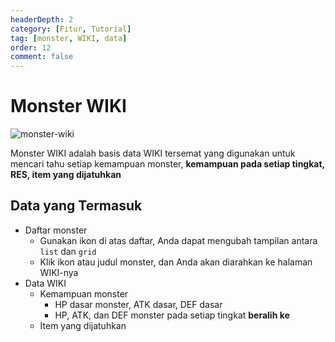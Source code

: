 ```yaml
---
headerDepth: 2
category: [Fitur, Tutorial]
tag: [monster, WIKI, data]
order: 12
comment: false
---
```


# Monster WIKI

![monster-wiki](https://img.alicdn.com/imgextra/i2/1797064093/O1CN01mEozOR1g6dyFXXWcO_!!1797064093.png_.webp)

Monster WIKI adalah basis data WIKI tersemat yang digunakan untuk mencari tahu setiap kemampuan monster, **kemampuan pada setiap tingkat, RES, item yang dijatuhkan**

## Data yang Termasuk

- Daftar monster
  - Gunakan ikon di atas daftar, Anda dapat mengubah tampilan antara `list` dan `grid`
  - Klik ikon atau judul monster, dan Anda akan diarahkan ke halaman WIKI-nya
- Data WIKI
  - Kemampuan monster
    - HP dasar monster, ATK dasar, DEF dasar
    - HP, ATK, dan DEF monster pada setiap tingkat **beralih ke**
  - Item yang dijatuhkan
